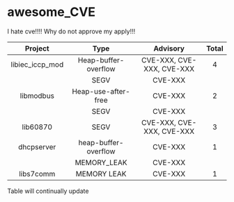 # awesome_CVE
I hate cve!!!!
Why do not approve my apply!!! 

| Project | Type | Advisory | Total |
| :--------:| :-----:  | :----:  |:-----:|
| libiec_iccp_mod |	 Heap-buffer-overflow |	CVE-XXX, CVE-XXX, CVE-XXX | 4 |
|  | SEGV | CVE-XXX |   |	
| libmodbus |	Heap-use-after-free	| CVE-XXX | 2 |
|	 | SEGV | CVE-XXX	|  |
| lib60870 | SEGV |	CVE-XXX, CVE-XXX, CVE-XXX | 3 | 
| dhcpserver | heap-buffer-overflow  | CVE-XXX | 1 |
|  | MEMORY_LEAK |  CVE-XXX |  |
| libs7comm | MEMORY LEAK | CVE-XXX | 1 |


Table will continually update
